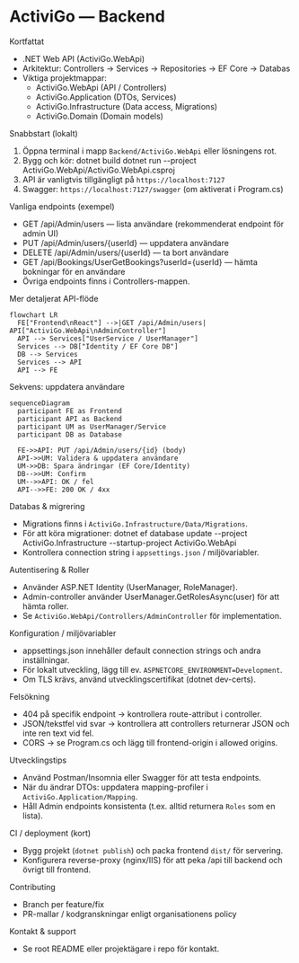# ActiviGo — Backend

Kortfattat

- .NET Web API (ActiviGo.WebApi)
- Arkitektur: Controllers → Services → Repositories → EF Core → Databas
- Viktiga projektmappar:
  - ActiviGo.WebApi (API / Controllers)
  - ActiviGo.Application (DTOs, Services)
  - ActiviGo.Infrastructure (Data access, Migrations)
  - ActiviGo.Domain (Domain models)

Snabbstart (lokalt)

1. Öppna terminal i mapp `Backend/ActiviGo.WebApi` eller lösningens rot.
2. Bygg och kör:
   dotnet build
   dotnet run --project ActiviGo.WebApi/ActiviGo.WebApi.csproj
3. API är vanligtvis tillgängligt på `https://localhost:7127`
4. Swagger: `https://localhost:7127/swagger` (om aktiverat i Program.cs)

Vanliga endpoints (exempel)

- GET /api/Admin/users — lista användare (rekommenderat endpoint för admin UI)
- PUT /api/Admin/users/{userId} — uppdatera användare
- DELETE /api/Admin/users/{userId} — ta bort användare
- GET /api/Bookings/UserGetBookings?userId={userId} — hämta bokningar för en användare
- Övriga endpoints finns i Controllers-mappen.

Mer detaljerat API-flöde

```mermaid
flowchart LR
  FE["Frontend\nReact"] -->|GET /api/Admin/users| API["ActiviGo.WebApi\nAdminController"]
  API --> Services["UserService / UserManager"]
  Services --> DB["Identity / EF Core DB"]
  DB --> Services
  Services --> API
  API --> FE
```

Sekvens: uppdatera användare

```mermaid
sequenceDiagram
  participant FE as Frontend
  participant API as Backend
  participant UM as UserManager/Service
  participant DB as Database

  FE->>API: PUT /api/Admin/users/{id} (body)
  API->>UM: Validera & uppdatera användare
  UM->>DB: Spara ändringar (EF Core/Identity)
  DB-->>UM: Confirm
  UM-->>API: OK / fel
  API-->>FE: 200 OK / 4xx
```

Databas & migrering

- Migrations finns i `ActiviGo.Infrastructure/Data/Migrations`.
- För att köra migrationer:
  dotnet ef database update --project ActiviGo.Infrastructure --startup-project ActiviGo.WebApi
- Kontrollera connection string i `appsettings.json` / miljövariabler.

Autentisering & Roller

- Använder ASP.NET Identity (UserManager, RoleManager).
- Admin-controller använder UserManager.GetRolesAsync(user) för att hämta roller.
- Se `ActiviGo.WebApi/Controllers/AdminController` för implementation.

Konfiguration / miljövariabler

- appsettings.json innehåller default connection strings och andra inställningar.
- För lokalt utveckling, lägg till ev. `ASPNETCORE_ENVIRONMENT=Development`.
- Om TLS krävs, använd utvecklingscertifikat (dotnet dev-certs).

Felsökning

- 404 på specifik endpoint → kontrollera route-attribut i controller.
- JSON/tekstfel vid svar → kontrollera att controllers returnerar JSON och inte ren text vid fel.
- CORS → se Program.cs och lägg till frontend-origin i allowed origins.

Utvecklingstips

- Använd Postman/Insomnia eller Swagger för att testa endpoints.
- När du ändrar DTOs: uppdatera mapping-profiler i `ActiviGo.Application/Mapping`.
- Håll Admin endpoints konsistenta (t.ex. alltid returnera `Roles` som en lista).

CI / deployment (kort)

- Bygg projekt (`dotnet publish`) och packa frontend `dist/` för servering.
- Konfigurera reverse-proxy (nginx/IIS) för att peka /api till backend och övrigt till frontend.

Contributing

- Branch per feature/fix
- PR-mallar / kodgranskningar enligt organisationens policy

Kontakt & support

- Se root README eller projektägare i repo för kontakt.
